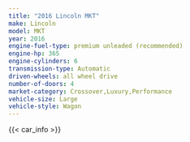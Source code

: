 ```yaml
---
title: "2016 Lincoln MKT"
make: Lincoln
model: MKT
year: 2016
engine-fuel-type: premium unleaded (recommended)
engine-hp: 365
engine-cylinders: 6
transmission-type: Automatic
driven-wheels: all wheel drive
number-of-doors: 4
market-category: Crossover,Luxury,Performance
vehicle-size: Large
vehicle-style: Wagon
---
```


{{< car_info >}}
